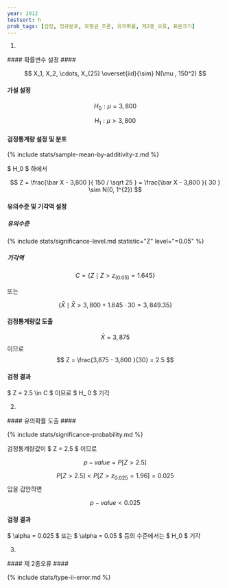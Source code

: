 ```yaml
---
year: 2012
testsort: h
prob_tags: [검정, 정규분포, 모평균_추론, 유의확률, 제2종_오류, 표본크기]
---
```

1)

<div>
#### 확률변수 설정 ####

$$ X_1, X_2, \cdots, X_{25} \overset{iid}{\sim} N(\mu , 150^2) $$

#### 가설 설정 ####

$$ H_0 : \mu = 3,800 $$

$$ H_1 : \mu > 3,800 $$

#### 검정통계량 설정 및 분포 ####

{% include stats/sample-mean-by-additivity-z.md %}

$ H_0 $ 하에서

$$ Z =  \frac{\bar X - 3,800 }{ 150 / \sqrt 25 } =  \frac{\bar X - 3,800 }{ 30 } \sim N(0, 1^{2}) $$

#### 유의수준 및 기각역 설정 ####

##### 유의수준 #####

{% include stats/significance-level.md statistic="Z" level="=0.05" %}

##### 기각역 #####

$$ C = \{ Z \mid Z > z_ {(0.05)} = 1.645 \} $$

또는

$$ \{ \bar X \mid \bar X > 3,800 + 1.645 \cdot 30 = 3,849.35 \} $$

#### 검정통계량값 도출 ####

$$ \bar X = 3,875 $$ 이므로 $$ Z = \frac{3,875 - 3,800 }{30} = 2.5 $$

#### 검정 결과 ####

$ Z = 2.5 \in C $ 이므로 $ H_ 0 $ 기각

</div>

2)

<div>
#### 유의확률 도출 ####

{% include stats/significance-probability.md %}

검정통계량값이 $ Z = 2.5 $ 이므로

$$ p-value = P[ Z > 2.5 ] $$

$$ P [ Z > 2.5 ] < P [ Z > z_{0.025} = 1.96 ] = 0.025 $$ 임을 감안하면

$$ p-value < 0.025 $$

#### 검정 결과 ####

$ \alpha = 0.025 $ 또는 $ \alpha = 0.05 $ 등의 수준에서는 $ H_0 $ 기각

</div>

3)

<div>
#### 제 2종오류 ####

{% include stats/type-ii-error.md %}

</div>
